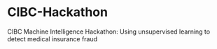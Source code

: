 # CIBC-Hackathon
CIBC Machine Intelligence Hackathon: Using unsupervised learning to detect medical insurance fraud
